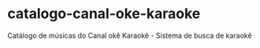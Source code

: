 # catalogo-canal-oke-karaoke
Catálogo de músicas do Canal okê Karaokê - Sistema de busca de karaokê
